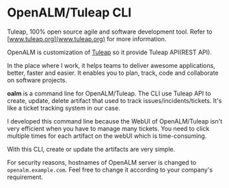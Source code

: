 # OpenALM/Tuleap CLI

Tuleap, 100% open source agile and software development tool. Refer to [www.tuleap.org](www.tuleap.org) for more information.

OpenALM is customization of [Tuleap](www.tuleap.org) so it provide Tuleap API(REST API).

In the place where I work, it helps teams to deliver awesome applications, better, faster and easier.  It enables you to plan, track, code and collaborate on software projects.


**oalm** is a command line for OpenALM/Tuleap. The CLI use Tuleap API to create, update, delete artifact that used to track issues/incidents/tickets. It's like a ticket tracking system in our case. 

I developed this command line because the WebUI of OpenALM/Tuleap isn't very efficient when you have to manage many tickets. You need to click multiple times for each artifact on the webUI which is time-consuming. 

With this CLI, create or update the artifacts are very simple.

For security reasons, hostnames of OpenALM server is changed to `openalm.example.com`. Feel free to change it according to your company's requirement.

